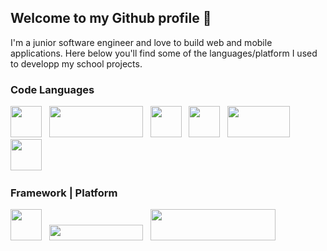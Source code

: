## Welcome to my Github profile 👋

I'm a junior software engineer and love to build web and mobile applications. Here below you'll find some of the languages/platform I used to developp my school projects. 


### Code Languages

<img src="https://upload.wikimedia.org/wikipedia/commons/7/7d/Microsoft_.NET_logo.svg" width="50" height="50" /> &nbsp;
<img src="https://storage.googleapis.com/cms-storage-bucket/c823e53b3a1a7b0d36a9.png" width="150" height="50" /> &nbsp;
<img src="https://upload.wikimedia.org/wikipedia/commons/a/a7/React-icon.svg" width="50" height="50" /> &nbsp;
<img src="https://upload.wikimedia.org/wikipedia/fr/2/2e/Java_Logo.svg" width="50" height="50" /> &nbsp;
<img src="https://upload.wikimedia.org/wikipedia/commons/3/39/Scala-full-color.svg" width="100" height="50" /> &nbsp;
<img src="https://upload.wikimedia.org/wikipedia/commons/6/6a/JavaScript-logo.png" width="50" height="50" /> &nbsp;



### Framework | Platform

<img src="https://upload.wikimedia.org/wikipedia/fr/6/67/Jakarta_ee_logo_stacked.png" width="50" height="50" /> &nbsp;
<img src="https://upload.wikimedia.org/wikipedia/commons/4/44/Spring_Framework_Logo_2018.svg" width="150" height="25" /> &nbsp;
<img src="https://upload.wikimedia.org/wikipedia/commons/7/79/Docker_%28container_engine%29_logo.png" width="200" height="50" /> &nbsp;



